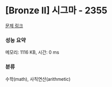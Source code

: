 # [Bronze II] 시그마 - 2355 

[문제 링크](https://www.acmicpc.net/problem/2355) 

### 성능 요약

메모리: 1116 KB, 시간: 0 ms

### 분류

수학(math), 사칙연산(arithmetic)

